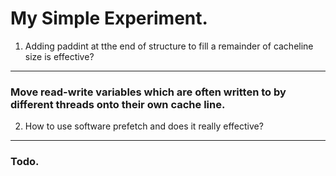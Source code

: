 My Simple Experiment.
===========================
1. Adding paddint at tthe end of structure to fill a remainder of cacheline size is effective?
------------------------------------------------------------
###   Move read-write variables which are often written to by different threads onto  their own cache line.

2. How to use software prefetch and does it really effective?
--------------------------------------------------------------
###   Todo.

